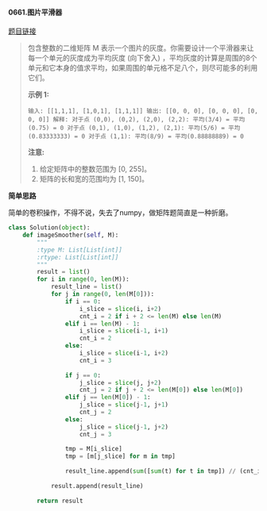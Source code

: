 #### 0661.图片平滑器

[题目链接](https://leetcode-cn.com/problems/image-smoother)

> 包含整数的二维矩阵 M 表示一个图片的灰度。你需要设计一个平滑器来让每一个单元的灰度成为平均灰度 (向下舍入) ，平均灰度的计算是周围的8个单元和它本身的值求平均，如果周围的单元格不足八个，则尽可能多的利用它们。
>
> **示例 1:**
>
> `
> 输入:
> [[1,1,1],
>  [1,0,1],
>  [1,1,1]]
> 输出:
> [[0, 0, 0],
>  [0, 0, 0],
>  [0, 0, 0]]
> 解释:
> 对于点 (0,0), (0,2), (2,0), (2,2): 平均(3/4) = 平均(0.75) = 0
> 对于点 (0,1), (1,0), (1,2), (2,1): 平均(5/6) = 平均(0.83333333) = 0
> 对于点 (1,1): 平均(8/9) = 平均(0.88888889) = 0
> `
>
> **注意:**
>
> 1. 给定矩阵中的整数范围为 [0, 255]。
> 2. 矩阵的长和宽的范围均为 [1, 150]。

**简单思路**

简单的卷积操作，不得不说，失去了numpy，做矩阵题简直是一种折磨。

```python
class Solution(object):
    def imageSmoother(self, M):
        """
        :type M: List[List[int]]
        :rtype: List[List[int]]
        """
        result = list()
        for i in range(0, len(M)):
            result_line = list()
            for j in range(0, len(M[0])):
                if i == 0:
                    i_slice = slice(i, i+2)
                    cnt_i = 2 if i + 2 <= len(M) else len(M)
                elif i == len(M) - 1:
                    i_slice = slice(i-1, i+1)
                    cnt_i = 2
                else:
                    i_slice = slice(i-1, i+2)
                    cnt_i = 3
                
                if j == 0:
                    j_slice = slice(j, j+2)
                    cnt_j = 2 if j + 2 <= len(M[0]) else len(M[0])
                elif j == len(M[0]) - 1:
                    j_slice = slice(j-1, j+1)
                    cnt_j = 2
                else:
                    j_slice = slice(j-1, j+2)
                    cnt_j = 3
                
                tmp = M[i_slice]
                tmp = [m[j_slice] for m in tmp]
                
                result_line.append(sum([sum(t) for t in tmp]) // (cnt_i * cnt_j))
                
            result.append(result_line)
            
        return result
```

